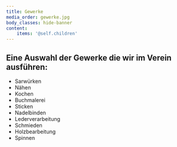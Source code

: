 ```yaml
---
title: Gewerke
media_order: gewerke.jpg
body_classes: hide-banner
content:
    items: '@self.children'
---
```


## Eine Auswahl der Gewerke die wir im Verein ausführen:
* Sarwürken
* Nähen
* Kochen
* Buchmalerei
* Sticken
* Nadelbinden
* Lederverarbeitung
* Schmieden
* Holzbearbeitung
* Spinnen